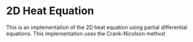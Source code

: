 # 2D Heat Equation
This is an implementation of the 2D heat equation using partial differential equations. This implementation uses the Crank-Nicolson method
